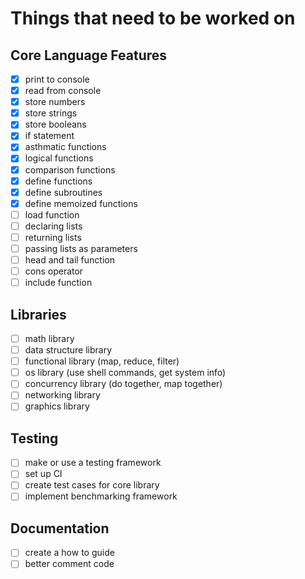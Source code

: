 # Things that need to be worked on

## Core Language Features
- [x] print to console
- [x] read from console
- [x] store numbers
- [x] store strings
- [x] store booleans
- [x] if statement
- [x] asthmatic functions
- [x] logical functions
- [x] comparison functions
- [x] define functions
- [x] define subroutines
- [x] define memoized functions
- [ ] load function
- [ ] declaring lists
- [ ] returning lists
- [ ] passing lists as parameters
- [ ] head and tail function
- [ ] cons operator
- [ ] include function

## Libraries
- [ ] math library
- [ ] data structure library
- [ ] functional library (map, reduce, filter)
- [ ] os library (use shell commands, get system info)
- [ ] concurrency library (do together, map together)
- [ ] networking library 
- [ ] graphics library

## Testing
- [ ] make or use a testing framework
- [ ] set up CI
- [ ] create test cases for core library
- [ ] implement benchmarking framework

## Documentation
- [ ] create a how to guide
- [ ] better comment code